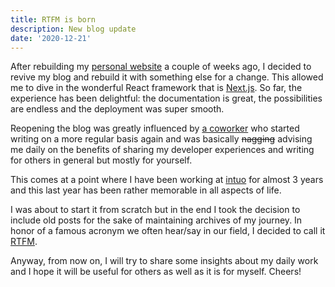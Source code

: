 ```yaml
---
title: RTFM is born 
description: New blog update
date: '2020-12-21'
---
```


After rebuilding my [personal website](https://macx.im) a couple of weeks ago, I
decided to revive my blog and rebuild it with something else for a change. This
allowed me to dive in the wonderful React framework that is
[Next.js](https://nextjs.org/). So far, the experience has been delightful: the
documentation is great, the possibilities are endless and the deployment was
super smooth. 

Reopening the blog was greatly influenced by [a
coworker](https://berislavbabic.com) who started writing on a more regular basis
again and was basically ~~nagging~~ advising me daily on the benefits of sharing my developer
experiences and writing for others in general but mostly for yourself. 

This comes at a point where I have been working at [intuo](https://intuo.io) for
almost 3 years and this last year has been rather memorable in all aspects of
life.

I was about to start it from scratch but in the end I took the decision to
include old posts for the sake of maintaining archives of my journey. In honor
of a famous acronym we often hear/say in our field, I decided to call it
[RTFM](https://en.wikipedia.org/wiki/RTFM).

Anyway, from now on, I will try to share some insights about my daily work and I
hope it will be useful for others as well as it is for myself. Cheers!
